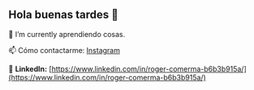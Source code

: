 ## Hola buenas tardes 👋


🌱 I’m currently aprendiendo cosas.

📫 Cómo contactarme: [Instagram](https://google.com)




💼 **LinkedIn:** [https://www.linkedin.com/in/roger-comerma-b6b3b915a/](https://www.linkedin.com/in/roger-comerma-b6b3b915a/) 

<!--
**itsComerm/itsComerm** is a ✨ _special_ ✨ repository because its `README.md` (this file) appears on your GitHub profile.

Here are some ideas to get you started:

- 🔭 I’m currently working on ...
  ...
- 👯 I’m looking to collaborate on ...
- 🤔 I’m looking for help with ...
- 💬 Ask me about ...
- 
- 😄 Pronouns: ...
- ⚡ Fun fact: ...
-->
